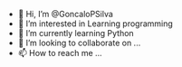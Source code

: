 - 👋 Hi, I’m @GoncaloPSilva
- 👀 I’m interested in Learning programming
- 🌱 I’m currently learning Python
- 💞️ I’m looking to collaborate on ...
- 📫 How to reach me ...

<!---
GoncaloPSilva/GoncaloPSilva is a ✨ special ✨ repository because its `README.md` (this file) appears on your GitHub profile.
You can click the Preview link to take a look at your changes.
--->
